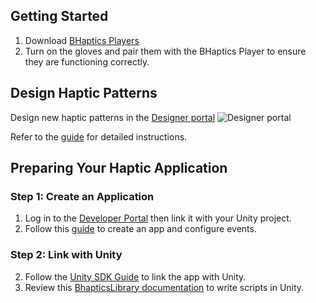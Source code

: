 
## Getting Started

1. Download [BHaptics Players](https://www.bhaptics.com/software/player/?type=pcplayer)
2. Turn on the gloves and pair them with the BHaptics Player to ensure they are functioning correctly.

## Design Haptic Patterns

Design new haptic patterns in the [Designer portal](https://designer.bhaptics.com/home)
![Designer portal](./img/bhaptic_gloves.png)

Refer to the [guide](https://docs.bhaptics.com/designer) for detailed instructions.

## Preparing Your Haptic Application
### Step 1: Create an Application
1. Log in to the [Developer Portal](https://developer.bhaptics.com/) then link it with your Unity project.
2. Follow this [guide](https://docs.bhaptics.com/portal/app-and-event) to create an app and configure events.


### Step 2: Link with Unity
2. Follow the [Unity SDK Guide](https://docs.bhaptics.com/sdk/unity/guide/) to link the app with Unity.
3. Review this [BhapticsLibrary documentation](https://docs.bhaptics.com/sdk/unity/references/library) to write scripts in Unity.